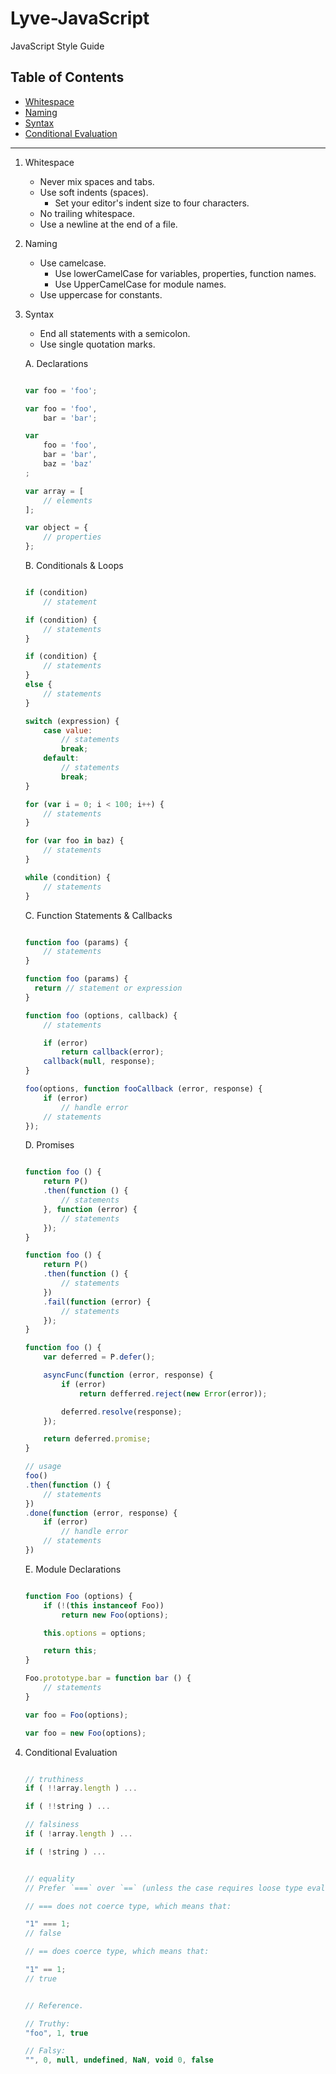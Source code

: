 Lyve-JavaScript
===============

JavaScript Style Guide




## Table of Contents

 * [Whitespace](#whitespace)
 * [Naming](#naming)
 * [Syntax](#syntax)
 * [Conditional Evaluation](#cond)




------------------------------------------------




1. <a name="whitespace">Whitespace</a>
    - Never mix spaces and tabs.
    - Use soft indents (spaces).
        + Set your editor's indent size to four characters.
	- No trailing whitespace.
	- Use a newline at the end of a file.


2. <a name="naming">Naming</a>
    - Use camelcase.
        + Use lowerCamelCase for variables, properties, function names.
        + Use UpperCamelCase for module names.
    - Use uppercase for constants.


3. <a name="syntax">Syntax</a>
    - End all statements with a semicolon.
    - Use single quotation marks.
        

    A. Declarations

    ```javascript

    var foo = 'foo';

    var foo = 'foo',
        bar = 'bar';

    var
        foo = 'foo',
        bar = 'bar',
        baz = 'baz'
    ;

    var array = [
        // elements
    ];
    
    var object = {
        // properties
    };
    ```


    B. Conditionals & Loops

    ```javascript

    if (condition)
        // statement

    if (condition) {
        // statements
    }

    if (condition) {
        // statements
    }
    else {
        // statements
    }

    switch (expression) {
        case value:
            // statements
            break;
        default:
            // statements
            break;
    }

    for (var i = 0; i < 100; i++) {
        // statements
    }

    for (var foo in baz) {
        // statements
    }

    while (condition) {
        // statements
    }
    ```


    C. Function Statements & Callbacks

    ```javascript

    function foo (params) {
    	// statements
    }

    function foo (params) {
      return // statement or expression
    }
    
    function foo (options, callback) {
        // statements        

        if (error)
            return callback(error); 
        callback(null, response);
    }

    foo(options, function fooCallback (error, response) {
        if (error)
            // handle error
        // statements
    });
    ```


    D. Promises

    ```javascript

    function foo () {
        return P()
        .then(function () {
            // statements        
        }, function (error) {
            // statements
        });
    }

    function foo () {
        return P()
        .then(function () {
            // statements
        })
        .fail(function (error) {
            // statements
        });
    }

    function foo () {
        var deferred = P.defer();

        asyncFunc(function (error, response) {
            if (error)
                return defferred.reject(new Error(error));

            deferred.resolve(response);
        });

        return deferred.promise;
    }

    // usage
    foo()
    .then(function () {
        // statements
    })
    .done(function (error, response) {
        if (error)
            // handle error
        // statements
    })
    ```


    E. Module Declarations

    ```javascript

    function Foo (options) {
        if (!(this instanceof Foo))
            return new Foo(options);

        this.options = options;

        return this;
    }

    Foo.prototype.bar = function bar () {
        // statements
    }

    var foo = Foo(options);

    var foo = new Foo(options);
    ```




4. <a name="cond">Conditional Evaluation</a>

    ```javascript

    // truthiness
    if ( !!array.length ) ...

    if ( !!string ) ...

    // falsiness
    if ( !array.length ) ...

    if ( !string ) ...


    // equality
    // Prefer `===` over `==` (unless the case requires loose type evaluation)

    // === does not coerce type, which means that:

    "1" === 1;
    // false

    // == does coerce type, which means that:

    "1" == 1;
    // true


    // Reference.

    // Truthy:
    "foo", 1, true

    // Falsy:
    "", 0, null, undefined, NaN, void 0, false
    ```
